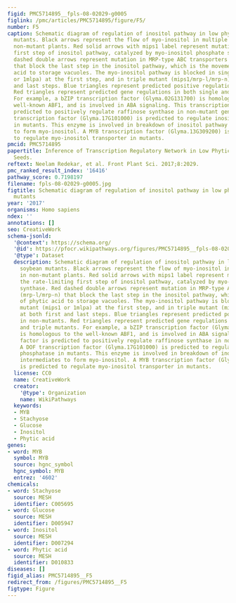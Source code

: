 ```yaml
---
figid: PMC5714895__fpls-08-02029-g0005
figlink: /pmc/articles/PMC5714895/figure/F5/
number: F5
caption: Schematic diagram of regulation of inositol pathway in low phytic acid soybean
  mutants. Black arrows represent the flow of myo-inositol in multiple pathways in
  non-mutant plants. Red solid arrows with mips1 label represent mutation in the rate-limiting
  first step of inositol pathway, catalyzed by myo-inositol phosphate synthase. Red
  dashed double arrows represent mutation in MRP-type ABC transporters (mrp-l/mrp-n)
  that block the last step in the inositol pathway, which is the movement of phytic
  acid to storage vacuoles. The myo-inositol pathway is blocked in single mutant (mips1
  or 1mlpa) at the first step, and in triple mutant (mips1/mrp-l/mrp-n) at both first
  and last steps. Blue triangles represent predicted positive regulation in non-mutants.
  Red triangles represent predicted gene regulations in both single and triple mutants.
  For example, a bZIP transcription factor (Glyma.02G131700) is homologous to the
  well-known ABF1, and is involved in ABA signaling. This transcription factor is
  predicted to positively regulate raffinose synthase in non-mutant genotypes. A DOF
  transcription factor (Glyma.17G101000) is predicted to regulate inositol phosphatase
  in mutants. This enzyme is involved in breakdown of inositol pathway intermediates
  to form myo-inositol. A MYB transcription factor (Glyma.13G309200) is predicted
  to regulate myo-inositol transporter in mutants.
pmcid: PMC5714895
papertitle: Inference of Transcription Regulatory Network in Low Phytic Acid Soybean
  Seeds.
reftext: Neelam Redekar, et al. Front Plant Sci. 2017;8:2029.
pmc_ranked_result_index: '16416'
pathway_score: 0.7198197
filename: fpls-08-02029-g0005.jpg
figtitle: Schematic diagram of regulation of inositol pathway in low phytic acid soybean
  mutants
year: '2017'
organisms: Homo sapiens
ndex: ''
annotations: []
seo: CreativeWork
schema-jsonld:
  '@context': https://schema.org/
  '@id': https://pfocr.wikipathways.org/figures/PMC5714895__fpls-08-02029-g0005.html
  '@type': Dataset
  description: Schematic diagram of regulation of inositol pathway in low phytic acid
    soybean mutants. Black arrows represent the flow of myo-inositol in multiple pathways
    in non-mutant plants. Red solid arrows with mips1 label represent mutation in
    the rate-limiting first step of inositol pathway, catalyzed by myo-inositol phosphate
    synthase. Red dashed double arrows represent mutation in MRP-type ABC transporters
    (mrp-l/mrp-n) that block the last step in the inositol pathway, which is the movement
    of phytic acid to storage vacuoles. The myo-inositol pathway is blocked in single
    mutant (mips1 or 1mlpa) at the first step, and in triple mutant (mips1/mrp-l/mrp-n)
    at both first and last steps. Blue triangles represent predicted positive regulation
    in non-mutants. Red triangles represent predicted gene regulations in both single
    and triple mutants. For example, a bZIP transcription factor (Glyma.02G131700)
    is homologous to the well-known ABF1, and is involved in ABA signaling. This transcription
    factor is predicted to positively regulate raffinose synthase in non-mutant genotypes.
    A DOF transcription factor (Glyma.17G101000) is predicted to regulate inositol
    phosphatase in mutants. This enzyme is involved in breakdown of inositol pathway
    intermediates to form myo-inositol. A MYB transcription factor (Glyma.13G309200)
    is predicted to regulate myo-inositol transporter in mutants.
  license: CC0
  name: CreativeWork
  creator:
    '@type': Organization
    name: WikiPathways
  keywords:
  - MYB
  - Stachyose
  - Glucose
  - Inositol
  - Phytic acid
genes:
- word: MYB
  symbol: MYB
  source: hgnc_symbol
  hgnc_symbol: MYB
  entrez: '4602'
chemicals:
- word: Stachyose
  source: MESH
  identifier: C005695
- word: Glucose
  source: MESH
  identifier: D005947
- word: Inositol
  source: MESH
  identifier: D007294
- word: Phytic acid
  source: MESH
  identifier: D010833
diseases: []
figid_alias: PMC5714895__F5
redirect_from: /figures/PMC5714895__F5
figtype: Figure
---
```

